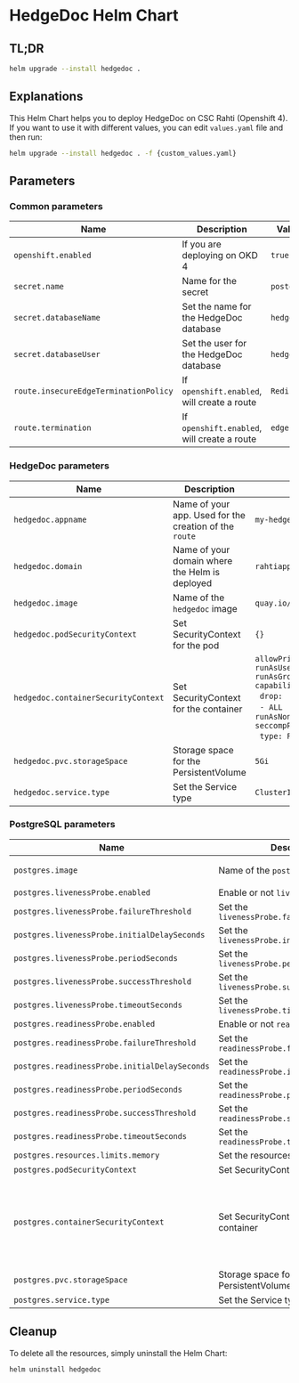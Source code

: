 # HedgeDoc Helm Chart
## TL;DR
```sh
helm upgrade --install hedgedoc .
```

## Explanations
This Helm Chart helps you to deploy HedgeDoc on CSC Rahti (Openshift 4).  
If you want to use it with different values, you can edit `values.yaml` file and then run:  
```sh
helm upgrade --install hedgedoc . -f {custom_values.yaml}
```

## Parameters
### Common parameters

| Name                                   | Description                                             | Value      |
| -------------------------------------- | ------------------------------------------------------- | ---------- |
| `openshift.enabled`                    | If you are deploying on OKD 4                           | `true`     |
| `secret.name`                          | Name for the secret                                     | `postgres` |
| `secret.databaseName`                  | Set the name for the HedgeDoc database                  | `hedgedoc` |
| `secret.databaseUser`                  | Set the user for the HedgeDoc database                  | `hedgedoc` |
| `route.insecureEdgeTerminationPolicy`  | If `openshift.enabled`, will create a route             | `Redirect` |
| `route.termination`                    | If `openshift.enabled`, will create a route             | `edge`     |

### HedgeDoc parameters

| Name                                   | Description                                             | Value                             |
| -------------------------------------- | ------------------------------------------------------- | --------------------------------- |
| `hedgedoc.appname`                     | Name of your app. Used for the creation of the `route`  | `my-hedgedoc`                     |
| `hedgedoc.domain`                      | Name of your domain where the Helm is deployed          | `rahtiapp.fi`                     |
| `hedgedoc.image`                       | Name of the `hedgedoc` image                            | `quay.io/hedgedoc/hedgedoc:1.9.4` |
| `hedgedoc.podSecurityContext`          | Set SecurityContext for the pod                         | `{}`                              |
| `hedgedoc.containerSecurityContext`    | Set SecurityContext for the container                   | `allowPrivilegeEscalation: false`<br>`runAsUser:`<br>`runAsGroup:`<br>`capabilities:`<br>&nbsp;&nbsp;`drop:`<br>&nbsp;&nbsp;`- ALL`<br>`runAsNonRoot: true`<br>`seccompProfile:`<br>&nbsp;&nbsp;`type: RuntimeDefault` |
| `hedgedoc.pvc.storageSpace`            | Storage space for the PersistentVolume                  | `5Gi`                             |
| `hedgedoc.service.type`                | Set the Service type                                    | `ClusterIP`                       |

### PostgreSQL parameters

| Name                                          | Description                                             | Value                                                            |
| --------------------------------------------- | ------------------------------------------------------- | ---------------------------------------------------------------- |
| `postgres.image  `                            | Name of the `postgresql` image                          | `image-registry.apps.2.rahti.csc.fi/openshift/postgresql:12-el8` |
| `postgres.livenessProbe.enabled`              | Enable or not `livenessProbe`                           | `true`                                                           |
| `postgres.livenessProbe.failureThreshold`     | Set the `livenessProbe.failureThreshold`                | `3`                                                              |
| `postgres.livenessProbe.initialDelaySeconds`  | Set the `livenessProbe.initialDelaySeconds`             | `120`                                                            |
| `postgres.livenessProbe.periodSeconds`        | Set the `livenessProbe.periodSeconds`                   | `10`                                                             |
| `postgres.livenessProbe.successThreshold`     | Set the `livenessProbe.successThreshold`                | `1`                                                              |
| `postgres.livenessProbe.timeoutSeconds`       | Set the `livenessProbe.timeoutSeconds`                  | `10`                                                             |
| `postgres.readinessProbe.enabled`             | Enable or not `readinessProbe`                          | `true`                                                           |
| `postgres.readinessProbe.failureThreshold`    | Set the `readinessProbe.failureThreshold`               | `3`                                                              |
| `postgres.readinessProbe.initialDelaySeconds` | Set the `readinessProbe.initialDelaySeconds`            | `5`                                                              |
| `postgres.readinessProbe.periodSeconds`       | Set the `readinessProbe.periodSeconds`                  | `10`                                                             |
| `postgres.readinessProbe.successThreshold`    | Set the `readinessProbe.successThreshold`               | `1`                                                              |
| `postgres.readinessProbe.timeoutSeconds`      | Set the `readinessProbe.timeoutSeconds`                 | `10`                                                             |
| `postgres.resources.limits.memory`            | Set the resources limits memory                         | `512Mi`                                                          |
| `postgres.podSecurityContext`                 | Set SecurityContext for the pod                         | `{}`                                                             |
| `postgres.containerSecurityContext`           | Set SecurityContext for the container                   | `allowPrivilegeEscalation: false`<br>`runAsUser:`<br>`runAsGroup:`<br>`capabilities:`<br>&nbsp;&nbsp;`drop:`<br>&nbsp;&nbsp;`- ALL`<br>`runAsNonRoot: true`<br>`seccompProfile:`<br>&nbsp;&nbsp;`type: RuntimeDefault` |
| `postgres.pvc.storageSpace`                   | Storage space for the PersistentVolume                  | `5Gi`                                                            |
| `postgres.service.type`                       | Set the Service type                                    | `ClusterIP`                                                      |

## Cleanup
To delete all the resources, simply uninstall the Helm Chart:
```sh
helm uninstall hedgedoc
```